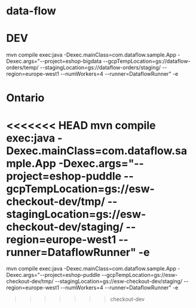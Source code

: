 # data-flow

DEV
=====

mvn compile exec:java -Dexec.mainClass=com.dataflow.sample.App -Dexec.args="--project=eshop-bigdata --gcpTempLocation=gs://dataflow-orders/temp/ --stagingLocation=gs://dataflow-orders/staging/ --region=europe-west1 --numWorkers=4 --runner=DataflowRunner" -e

Ontario
=====

<<<<<<< HEAD
mvn compile exec:java -Dexec.mainClass=com.dataflow.sample.App -Dexec.args="--project=eshop-puddle --gcpTempLocation=gs://esw-checkout-dev/tmp/ --stagingLocation=gs://esw-checkout-dev/staging/ --region=europe-west1 --runner=DataflowRunner" -e
=======
mvn compile exec:java -Dexec.mainClass=com.dataflow.sample.App -Dexec.args="--project=eshop-puddle --gcpTempLocation=gs://esw-checkout-dev/tmp/ --stagingLocation=gs://esw-checkout-dev/staging/ --region=europe-west1 --numWorkers=4 --runner=DataflowRunner" -e
>>>>>>> checkout-dev
